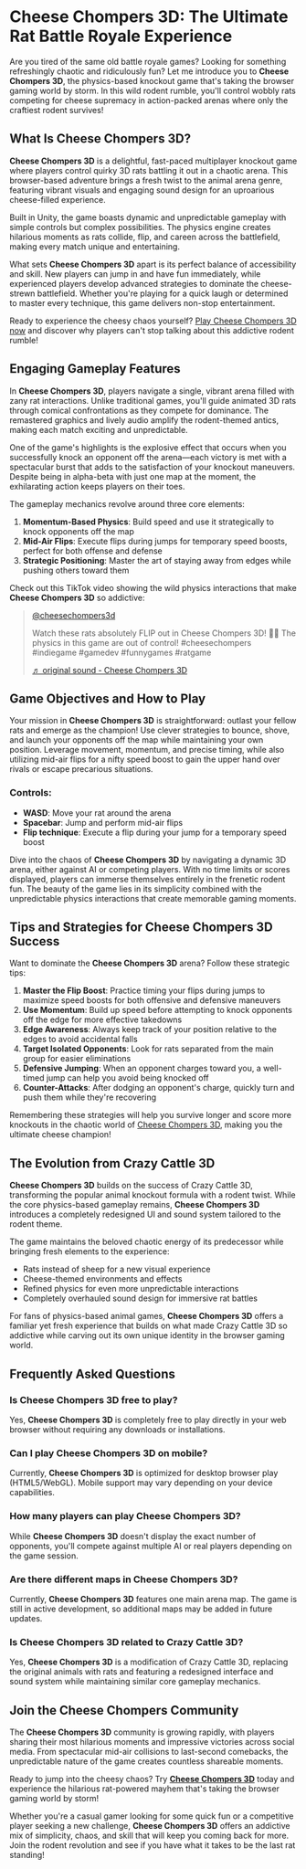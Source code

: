 # Cheese Chompers 3D: The Ultimate Rat Battle Royale Experience

Are you tired of the same old battle royale games? Looking for something refreshingly chaotic and ridiculously fun? Let me introduce you to **Cheese Chompers 3D**, the physics-based knockout game that's taking the browser gaming world by storm. In this wild rodent rumble, you'll control wobbly rats competing for cheese supremacy in action-packed arenas where only the craftiest rodent survives!

## What Is Cheese Chompers 3D?

**Cheese Chompers 3D** is a delightful, fast-paced multiplayer knockout game where players control quirky 3D rats battling it out in a chaotic arena. This browser-based adventure brings a fresh twist to the animal arena genre, featuring vibrant visuals and engaging sound design for an uproarious cheese-filled experience.

Built in Unity, the game boasts dynamic and unpredictable gameplay with simple controls but complex possibilities. The physics engine creates hilarious moments as rats collide, flip, and careen across the battlefield, making every match unique and entertaining.

What sets **Cheese Chompers 3D** apart is its perfect balance of accessibility and skill. New players can jump in and have fun immediately, while experienced players develop advanced strategies to dominate the cheese-strewn battlefield. Whether you're playing for a quick laugh or determined to master every technique, this game delivers non-stop entertainment.

Ready to experience the cheesy chaos yourself? [Play Cheese Chompers 3D now](https://cheesechompers3d.io) and discover why players can't stop talking about this addictive rodent rumble!

## Engaging Gameplay Features

In **Cheese Chompers 3D**, players navigate a single, vibrant arena filled with zany rat interactions. Unlike traditional games, you'll guide animated 3D rats through comical confrontations as they compete for dominance. The remastered graphics and lively audio amplify the rodent-themed antics, making each match exciting and unpredictable.

One of the game's highlights is the explosive effect that occurs when you successfully knock an opponent off the arena—each victory is met with a spectacular burst that adds to the satisfaction of your knockout maneuvers. Despite being in alpha-beta with just one map at the moment, the exhilarating action keeps players on their toes.

The gameplay mechanics revolve around three core elements:

1. **Momentum-Based Physics**: Build speed and use it strategically to knock opponents off the map
2. **Mid-Air Flips**: Execute flips during jumps for temporary speed boosts, perfect for both offense and defense
3. **Strategic Positioning**: Master the art of staying away from edges while pushing others toward them

Check out this TikTok video showing the wild physics interactions that make **Cheese Chompers 3D** so addictive:

<blockquote class="tiktok-embed" cite="https://www.tiktok.com/@cheesechompers3d/video/7495059993478155550" data-video-id="7495059993478155550" style="max-width: 605px;min-width: 325px;" > <section> <a target="_blank" title="@cheesechompers3d" href="https://www.tiktok.com/@cheesechompers3d?refer=embed">@cheesechompers3d</a> <p>Watch these rats absolutely FLIP out in Cheese Chompers 3D! 🧀🐀 The physics in this game are out of control! #cheesechompers #indiegame #gamedev #funnygames #ratgame</p> <a target="_blank" title="♬ original sound - Cheese Chompers 3D" href="https://www.tiktok.com/music/original-sound-7495059993478155550?refer=embed">♬ original sound - Cheese Chompers 3D</a> </section> </blockquote> <script async src="https://www.tiktok.com/embed.js"></script>

## Game Objectives and How to Play

Your mission in **Cheese Chompers 3D** is straightforward: outlast your fellow rats and emerge as the champion! Use clever strategies to bounce, shove, and launch your opponents off the map while maintaining your own position. Leverage movement, momentum, and precise timing, while also utilizing mid-air flips for a nifty speed boost to gain the upper hand over rivals or escape precarious situations.

### Controls:

- **WASD**: Move your rat around the arena
- **Spacebar**: Jump and perform mid-air flips
- **Flip technique**: Execute a flip during your jump for a temporary speed boost

Dive into the chaos of **Cheese Chompers 3D** by navigating a dynamic 3D arena, either against AI or competing players. With no time limits or scores displayed, players can immerse themselves entirely in the frenetic rodent fun. The beauty of the game lies in its simplicity combined with the unpredictable physics interactions that create memorable gaming moments.

## Tips and Strategies for Cheese Chompers 3D Success

Want to dominate the **Cheese Chompers 3D** arena? Follow these strategic tips:

1. **Master the Flip Boost**: Practice timing your flips during jumps to maximize speed boosts for both offensive and defensive maneuvers
2. **Use Momentum**: Build up speed before attempting to knock opponents off the edge for more effective takedowns
3. **Edge Awareness**: Always keep track of your position relative to the edges to avoid accidental falls
4. **Target Isolated Opponents**: Look for rats separated from the main group for easier eliminations
5. **Defensive Jumping**: When an opponent charges toward you, a well-timed jump can help you avoid being knocked off
6. **Counter-Attacks**: After dodging an opponent's charge, quickly turn and push them while they're recovering

Remembering these strategies will help you survive longer and score more knockouts in the chaotic world of [Cheese Chompers 3D](https://cheesechompers3d.io), making you the ultimate cheese champion!

## The Evolution from Crazy Cattle 3D

**Cheese Chompers 3D** builds on the success of Crazy Cattle 3D, transforming the popular animal knockout formula with a rodent twist. While the core physics-based gameplay remains, **Cheese Chompers 3D** introduces a completely redesigned UI and sound system tailored to the rodent theme.

The game maintains the beloved chaotic energy of its predecessor while bringing fresh elements to the experience:

- Rats instead of sheep for a new visual experience
- Cheese-themed environments and effects
- Refined physics for even more unpredictable interactions
- Completely overhauled sound design for immersive rat battles

For fans of physics-based animal games, **Cheese Chompers 3D** offers a familiar yet fresh experience that builds on what made Crazy Cattle 3D so addictive while carving out its own unique identity in the browser gaming world.

## Frequently Asked Questions

### Is Cheese Chompers 3D free to play?

Yes, **Cheese Chompers 3D** is completely free to play directly in your web browser without requiring any downloads or installations.

### Can I play Cheese Chompers 3D on mobile?

Currently, **Cheese Chompers 3D** is optimized for desktop browser play (HTML5/WebGL). Mobile support may vary depending on your device capabilities.

### How many players can play Cheese Chompers 3D?

While **Cheese Chompers 3D** doesn't display the exact number of opponents, you'll compete against multiple AI or real players depending on the game session.

### Are there different maps in Cheese Chompers 3D?

Currently, **Cheese Chompers 3D** features one main arena map. The game is still in active development, so additional maps may be added in future updates.

### Is Cheese Chompers 3D related to Crazy Cattle 3D?

Yes, **Cheese Chompers 3D** is a modification of Crazy Cattle 3D, replacing the original animals with rats and featuring a redesigned interface and sound system while maintaining similar core gameplay mechanics.

## Join the Cheese Chompers Community

The **Cheese Chompers 3D** community is growing rapidly, with players sharing their most hilarious moments and impressive victories across social media. From spectacular mid-air collisions to last-second comebacks, the unpredictable nature of the game creates countless shareable moments.

Ready to jump into the cheesy chaos? Try [**Cheese Chompers 3D**](https://cheesechompers3d.io) today and experience the hilarious rat-powered mayhem that's taking the browser gaming world by storm!

Whether you're a casual gamer looking for some quick fun or a competitive player seeking a new challenge, **Cheese Chompers 3D** offers an addictive mix of simplicity, chaos, and skill that will keep you coming back for more. Join the rodent revolution and see if you have what it takes to be the last rat standing! 
